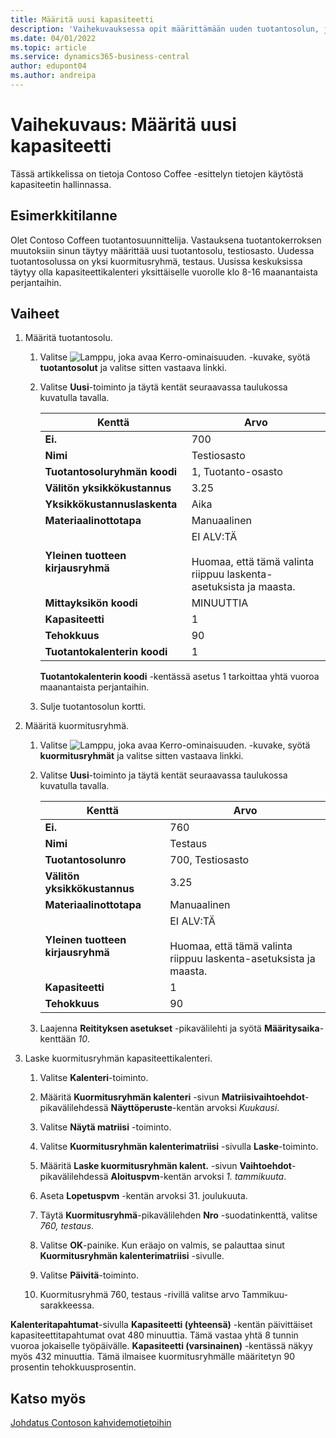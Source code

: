 ```yaml
---
title: Määritä uusi kapasiteetti
description: 'Vaihekuvauksessa opit määrittämään uuden tuotantosolun, jossa on kapasiteettikalenteri yksittäistä vuoroa varten Business Centralissa.'
ms.date: 04/01/2022
ms.topic: article
ms.service: dynamics365-business-central
author: edupont04
ms.author: andreipa
---
```


# <a name="walkthrough-set-up-new-capacity"></a><a name="walkthrough-set-up-new-capacity"></a>Vaihekuvaus: Määritä uusi kapasiteetti

Tässä artikkelissa on tietoja Contoso Coffee -esittelyn tietojen käytöstä kapasiteetin hallinnassa.  

## <a name="scenario"></a><a name="scenario"></a>Esimerkkitilanne

Olet Contoso Coffeen tuotantosuunnittelija. Vastauksena tuotantokerroksen muutoksiin sinun täytyy määrittää uusi tuotantosolu, testiosasto. Uudessa tuotantosolussa on yksi kuormitusryhmä, testaus. Uusissa keskuksissa täytyy olla kapasiteettikalenteri yksittäiselle vuorolle klo 8-16 maanantaista perjantaihin.  

## <a name="steps"></a><a name="steps"></a>Vaiheet

1. Määritä tuotantosolu.

    1. Valitse ![Lamppu, joka avaa Kerro-ominaisuuden.](../../media/ui-search/search_small.png "Kerro, mitä haluat tehdä") -kuvake, syötä **tuotantosolut** ja valitse sitten vastaava linkki.  

    2. Valitse **Uusi**-toiminto ja täytä kentät seuraavassa taulukossa kuvatulla tavalla.  

        |Kenttä  |Arvo  |
        |---------|---------|
        |**Ei.** |700|
        |**Nimi** |Testiosasto|
        |**Tuotantosoluryhmän koodi** |1, Tuotanto-osasto|
        |**Välitön yksikkökustannus**|3.25|
        |**Yksikkökustannuslaskenta**|Aika|
        |**Materiaalinottotapa**|Manuaalinen|
        |**Yleinen tuotteen kirjausryhmä**|EI ALV:TÄ</br></br>Huomaa, että tämä valinta riippuu laskenta-asetuksista ja maasta.|
        |**Mittayksikön koodi** |MINUUTTIA|
        |**Kapasiteetti** |1|
        |**Tehokkuus** |90|
        |**Tuotantokalenterin koodi** |1|

        **Tuotantokalenterin koodi** -kentässä asetus 1 tarkoittaa yhtä vuoroa maanantaista perjantaihin.

    3. Sulje tuotantosolun kortti.

2. Määritä kuormitusryhmä.

    1. Valitse ![Lamppu, joka avaa Kerro-ominaisuuden.](../../media/ui-search/search_small.png "Kerro, mitä haluat tehdä") -kuvake, syötä **kuormitusryhmät** ja valitse sitten vastaava linkki.  

    2. Valitse **Uusi**-toiminto ja täytä kentät seuraavassa taulukossa kuvatulla tavalla.  

        |Kenttä  |Arvo  |
        |---------|---------|
        |**Ei.** |760|
        |**Nimi** |Testaus|
        |**Tuotantosolunro** |700, Testiosasto|
        |**Välitön yksikkökustannus**|3.25|
        |**Materiaalinottotapa**|Manuaalinen|
        |**Yleinen tuotteen kirjausryhmä**|EI ALV:TÄ</br></br>Huomaa, että tämä valinta riippuu laskenta-asetuksista ja maasta.|
        |**Kapasiteetti** |1|
        |**Tehokkuus** |90|
    3. Laajenna **Reitityksen asetukset** -pikavälilehti ja syötä **Määritysaika**-kenttään *10*.  

3. Laske kuormitusryhmän kapasiteettikalenteri.  

    1. Valitse **Kalenteri**-toiminto.  

    2. Määritä **Kuormitusryhmän kalenteri** -sivun **Matriisivaihtoehdot**-pikavälilehdessä **Näyttöperuste**-kentän arvoksi *Kuukausi*.  

    3. Valitse **Näytä matriisi** -toiminto.  

    4. Valitse **Kuormitusryhmän kalenterimatriisi** -sivulla **Laske**-toiminto.  

    5. Määritä **Laske kuormitusryhmän kalent.** -sivun **Vaihtoehdot**-pikavälilehdessä **Aloituspvm**-kentän arvoksi *1. tammikuuta*.  

    6. Aseta **Lopetuspvm** -kentän arvoksi 31. joulukuuta.  

    7. Täytä **Kuormitusryhmä**-pikavälilehden **Nro** -suodatinkenttä, valitse *760, testaus*.  

    8. Valitse **OK**-painike. Kun eräajo on valmis, se palauttaa sinut **Kuormitusryhmän kalenterimatriisi** -sivulle.  

    9. Valitse **Päivitä**-toiminto.  

    10. Kuormitusryhmä 760, testaus -rivillä valitse arvo Tammikuu-sarakkeessa.  

**Kalenteritapahtumat**-sivulla **Kapasiteetti (yhteensä)** -kentän päivittäiset kapasiteettitapahtumat ovat 480 minuuttia. Tämä vastaa yhtä 8 tunnin vuoroa jokaiselle työpäivälle. **Kapasiteetti (varsinainen)** -kentässä näkyy myös 432 minuuttia. Tämä ilmaisee kuormitusryhmälle määritetyn 90 prosentin tehokkuusprosentin.  

## <a name="see-also"></a><a name="see-also"></a>Katso myös

[Johdatus Contoson kahvidemotietoihin](../contoso-coffee-intro.md)  
